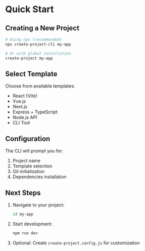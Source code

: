 # Quick Start

## Creating a New Project

```bash
# Using npx (recommended)
npx create-project-cli my-app

# Or with global installation
create-project my-app
```

## Select Template

Choose from available templates:
- React (Vite)
- Vue.js
- Next.js
- Express + TypeScript
- Node.js API
- CLI Tool

## Configuration

The CLI will prompt you for:
1. Project name
2. Template selection
3. Git initialization
4. Dependencies installation

## Next Steps

1. Navigate to your project:
   ```bash
   cd my-app
   ```

2. Start development:
   ```bash
   npm run dev
   ```

3. Optional: Create `create-project.config.js` for customization